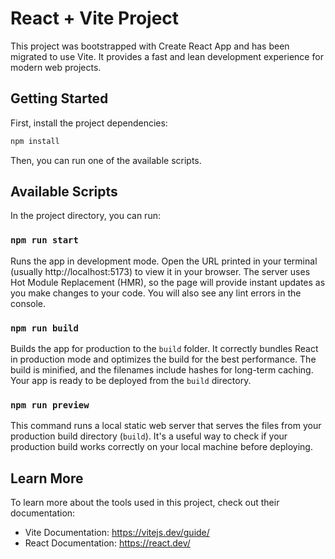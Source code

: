 # React + Vite Project

This project was bootstrapped with Create React App and has been migrated to use Vite.
It provides a fast and lean development experience for modern web projects.


## Getting Started
    
First, install the project dependencies:

```sh
npm install
```

Then, you can run one of the available scripts.

## Available Scripts

In the project directory, you can run:

### `npm run start`

Runs the app in development mode.
Open the URL printed in your terminal (usually http://localhost:5173) to view it in your browser.
The server uses Hot Module Replacement (HMR), so the page will provide instant updates as you make changes to your code.
You will also see any lint errors in the console.


### `npm run build`

Builds the app for production to the `build` folder.
It correctly bundles React in production mode and optimizes the build for the best performance.
The build is minified, and the filenames include hashes for long-term caching.
Your app is ready to be deployed from the `build` directory.

### `npm run preview`

This command runs a local static web server that serves the files from your production build directory (`build`).
It's a useful way to check if your production build works correctly on your local machine before deploying.

## Learn More

To learn more about the tools used in this project, check out their documentation:

- Vite Documentation: https://vitejs.dev/guide/
- React Documentation: https://react.dev/
